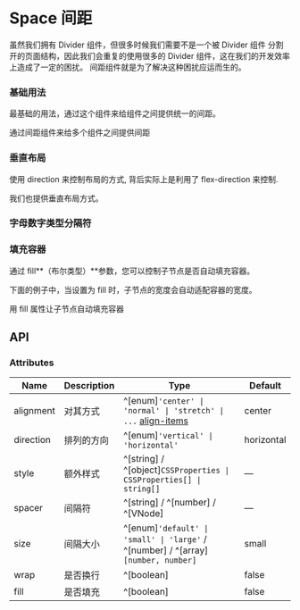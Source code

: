 # Space 间距

虽然我们拥有 Divider 组件，但很多时候我们需要不是一个被 Divider 组件 分割开的页面结构，因此我们会重复的使用很多的 Divider 组件，这在我们的开发效率上造成了一定的困扰。 间距组件就是为了解决这种困扰应运而生的。

### 基础用法

最基础的用法，通过这个组件来给组件之间提供统一的间距。

通过间距组件来给多个组件之间提供间距

<preview path="../examples/space/space.vue" ></preview>

### 垂直布局

使用 direction 来控制布局的方式, 背后实际上是利用了 flex-direction 来控制.

我们也提供垂直布局方式。

<preview path="../examples/space/space-2.vue" ></preview>

### 字母数字类型分隔符

<preview path="../examples/space/space-3.vue" ></preview>

### 填充容器

通过 fill**（布尔类型）**参数，您可以控制子节点是否自动填充容器。

下面的例子中，当设置为 fill 时，子节点的宽度会自动适配容器的宽度。

用 fill 属性让子节点自动填充容器

<preview path="../examples/space/space-4.vue" ></preview>

## API

### Attributes

| Name      | Description | Type                                                                                                                          | Default    |
| --------- | ----------- | ----------------------------------------------------------------------------------------------------------------------------- | ---------- |
| alignment | 对其方式    | ^[enum]`'center' \| 'normal' \| 'stretch' \| ...` [align-items](https://developer.mozilla.org/en-US/docs/Web/CSS/align-items) | center     |
| direction | 排列的方向  | ^[enum]`'vertical' \| 'horizontal'`                                                                                           | horizontal |
| style     | 额外样式    | ^[string] / ^[object]`CSSProperties \| CSSProperties[] \| string[]`                                                           | —          |
| spacer    | 间隔符      | ^[string] / ^[number] / ^[VNode]                                                                                              | —          |
| size      | 间隔大小    | ^[enum]`'default' \| 'small' \| 'large'` / ^[number] / ^[array]`[number, number]`                                             | small      |
| wrap      | 是否换行    | ^[boolean]                                                                                                                    | false      |
| fill      | 是否填充    | ^[boolean]                                                                                                                    | false      |
